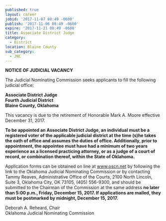 ```yaml
---
published: true
layout: career
jobid: '2017-11-07 08:49 -0600'
publish: '2017-11-06 08:49 -0600'
expire: '2017-11-21 08:49 -0600'
title: Associate District Judge
category:
  - District
location: Blaine County
sub_category:
  - JNC
---
```

**NOTICE OF JUDICIAL VACANCY**

The Judicial Nominating Commission seeks applicants to fill the following judicial office:

**Associate District Judge  
Fourth Judicial District  
Blaine County, Oklahoma**

This vacancy is due to the retirement of Honorable Mark A. Moore effective December 31, 2017.

**To be appointed an Associate District Judge, an individual must be a registered voter of the applicable judicial district at the time (s)he takes the oath of office and assumes the duties of office.  Additionally, prior to appointment, the appointee must have had a minimum of two years experience as a licensed practicing attorney, or as a judge of a court of record, or combination thereof, within the State of Oklahoma.**

Application forms can be obtained on line at www.oscn.net by following the link to the Oklahoma Judicial Nominating Commission or by contacting Tammy Reaves, Administrative Office of the Courts, 2100 North Lincoln, Suite 3, Oklahoma City, OK  73105, (405) 556-9300, and should be submitted to the Chairman of the Commission at the same address **no later than 5:00 p.m., Friday, December 15, 2017.  If applications are mailed, they must be postmarked by midnight, December 15, 2017.**

Deborah A. Reheard, Chair  
Oklahoma Judicial Nominating Commission

